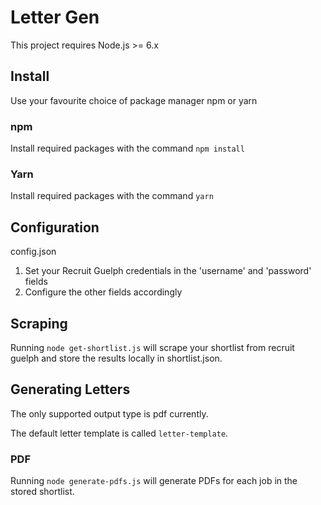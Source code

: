 # Letter Gen
This project requires Node.js >= 6.x

## Install
Use your favourite choice of package manager npm or yarn
### npm
Install required packages with the command `npm install`
### Yarn
Install required packages with the command `yarn`

## Configuration
config.json
1. Set your Recruit Guelph credentials in the 'username' and 'password' fields
2. Configure the other fields accordingly

## Scraping
Running `node get-shortlist.js` will scrape your shortlist from recruit guelph and store the results locally in
shortlist.json.

## Generating Letters
The only supported output type is pdf currently.

The default letter template is called `letter-template`.
### PDF
Running `node generate-pdfs.js` will generate PDFs for each job in the stored shortlist.